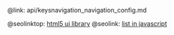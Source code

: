 @link: api/keysnavigation_navigation_config.md

@seolinktop: [html5 ui library](https://webix.com)
@seolink: [list in javascript](https://webix.com/widget/list/)